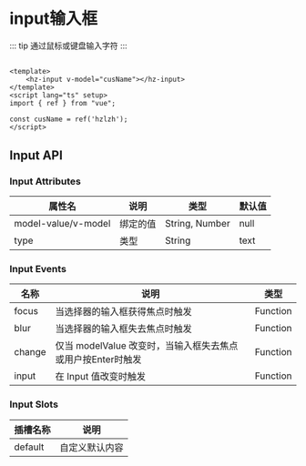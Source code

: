 
# **input输入框**
::: tip
通过鼠标或键盘输入字符
:::

##
<hz-input v-model="cusName"></hz-input>

<script setup>
import {ref} from "vue";
let cusName = "hzlzh";
</script>
```vue
<template>
    <hz-input v-model="cusName"></hz-input>
</template>
<script lang="ts" setup>
import { ref } from "vue";

const cusName = ref('hzlzh');
</script>
```
## **Input API**
### **Input Attributes**
<style>
@import url("../common/style.scss");
</style>

| 属性名                 | 说明   | 类型             | 默认值                                                                                                                                                                                                                    |
|---------------------|------|----------------|------------------------------------------------------------------------------------------------------------------------------------------------------------------------------------------------------------------------|
| model-value/v-model | 绑定的值 | String, Number | null                                                                                                                                                                                                                   |
| type                | 类型   | String         | text <hz-popper width="250" place="bottom-start"><hz-icon name="help" color="#999" size="20"></hz-icon><template v-slot:content>text, textarea, password, button, checkbox, radio, file, number</template></hz-popper> |

### **Input Events**
| 名称     | 说明                                     | 类型       |
|--------|----------------------------------------|----------|
| focus  | 当选择器的输入框获得焦点时触发                        | Function |
| blur   | 当选择器的输入框失去焦点时触发                        | Function |
| change | 仅当 modelValue 改变时，当输入框失去焦点或用户按Enter时触发 | Function |
| input  | 在 Input 值改变时触发                         | Function |

### **Input Slots**
| 插槽名称    | 说明       |
|---------|----------|
| default | 	自定义默认内容 |
